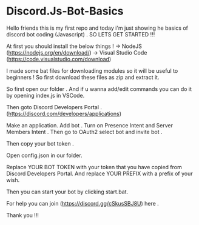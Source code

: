# Discord.Js-Bot-Basics

Hello friends this is my first repo and today i'm just showing he basics of discord bot coding (Javascript) . SO LETS GET STARTED !!! 

At first you should install the below things ! 
-> NodeJS (https://nodejs.org/en/download/)
-> Visual Studio Code (https://code.visualstudio.com/download)

I made some bat files for downloading modules so it will be useful to beginners ! So first download these files as zip and extract it. 

So first open our folder . And if u wanna add/edit commands you can do it by opening index.js in VSCode. 

Then goto Discord Developers Portal . (https://discord.com/developers/applications)

Make an application. Add bot . Turn on Presence Intent and Server Members Intent . Then go to OAuth2 select bot and invite bot .

Then copy your bot token .

Open config.json in our folder.

Replace YOUR BOT TOKEN with your token that you have copied from Discord Developers Portal.
And replace YOUR PREFIX with a prefix of your wish.

Then you can start your bot by clicking start.bat. 

For help you can join (https://discord.gg/cSkusSBJ8U) here . 

Thank you !!! 






